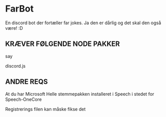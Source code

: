 # FarBot
En discord bot der fortæller far jokes. Ja den er dårlig og det skal den også være! :D


## KRÆVER FØLGENDE NODE PAKKER

say

discord.js


## ANDRE REQS

At du har Microsoft Helle stemmepakken installeret i Speech i stedet for Speech-OneCore

Registrerings filen kan måske fikse det
